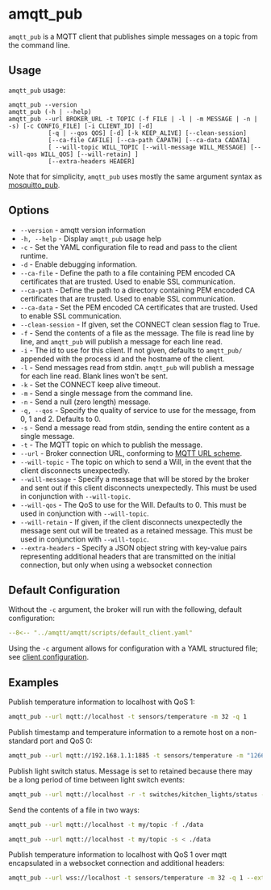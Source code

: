 # amqtt_pub

`amqtt_pub` is a MQTT client that publishes simple messages on a topic from the command line.

## Usage

`amqtt_pub` usage:

```
amqtt_pub --version
amqtt_pub (-h | --help)
amqtt_pub --url BROKER_URL -t TOPIC (-f FILE | -l | -m MESSAGE | -n | -s) [-c CONFIG_FILE] [-i CLIENT_ID] [-d]
           [-q | --qos QOS] [-d] [-k KEEP_ALIVE] [--clean-session]
           [--ca-file CAFILE] [--ca-path CAPATH] [--ca-data CADATA]
           [ --will-topic WILL_TOPIC [--will-message WILL_MESSAGE] [--will-qos WILL_QOS] [--will-retain] ]
           [--extra-headers HEADER]
```

Note that for simplicity, `amqtt_pub` uses mostly the same argument syntax as [mosquitto_pub](http://mosquitto.org/man/mosquitto_pub-1.html).

## Options

- `--version` - amqtt version information
- `-h, --help` - Display `amqtt_pub` usage help
- `-c` - Set the YAML configuration file to read and pass to the client runtime.
- `-d` - Enable debugging information.
- `--ca-file` - Define the path to a file containing PEM encoded CA certificates that are trusted. Used to enable SSL communication.
- `--ca-path` - Define the path to a directory containing PEM encoded CA certificates that are trusted. Used to enable SSL communication.
- `--ca-data` - Set the PEM encoded CA certificates that are trusted. Used to enable SSL communication.
- `--clean-session` - If given, set the CONNECT clean session flag to True.
- `-f` - Send the contents of a file as the message. The file is read line by line, and `amqtt_pub` will publish a message for each line read.
- `-i` - The id to use for this client. If not given, defaults to `amqtt_pub/` appended with the process id and the hostname of the client.
- `-l` - Send messages read from stdin. `amqtt_pub` will publish a message for each line read. Blank lines won't be sent.
- `-k` - Set the CONNECT keep alive timeout.
- `-m` - Send a single message from the command line.
- `-n` - Send a null (zero length) message.
- `-q, --qos` - Specify the quality of service to use for the message, from 0, 1 and 2. Defaults to 0.
- `-s` - Send a message read from stdin, sending the entire content as a single message.
- `-t` - The MQTT topic on which to publish the message.
- `--url` - Broker connection URL, conforming to [MQTT URL scheme](https://github.com/mqtt/mqtt.github.io/wiki/URI-Scheme).
- `--will-topic` - The topic on which to send a Will, in the event that the client disconnects unexpectedly.
- `--will-message` - Specify a message that will be stored by the broker and sent out if this client disconnects unexpectedly. This must be used in conjunction with `--will-topic`.
- `--will-qos` - The QoS to use for the Will. Defaults to 0. This must be used in conjunction with `--will-topic`.
- `--will-retain` - If given, if the client disconnects unexpectedly the message sent out will be treated as a retained message. This must be used in conjunction with `--will-topic`.
- `--extra-headers` - Specify a JSON object string with key-value pairs representing additional headers that are transmitted on the initial connection, but only when using a websocket connection

## Default Configuration

Without the `-c` argument, the broker will run with the following, default configuration:

```yaml
--8<-- "../amqtt/amqtt/scripts/default_client.yaml"
```

Using the `-c` argument allows for configuration with a YAML structured file; see [client configuration](client_config.md). 


## Examples

Publish temperature information to localhost with QoS 1:

```bash
amqtt_pub --url mqtt://localhost -t sensors/temperature -m 32 -q 1
```

Publish timestamp and temperature information to a remote host on a non-standard port and QoS 0:

```bash
amqtt_pub --url mqtt://192.168.1.1:1885 -t sensors/temperature -m "1266193804 32"
```

Publish light switch status. Message is set to retained because there may be a long period of time between light switch events:

```bash
amqtt_pub --url mqtt://localhost -r -t switches/kitchen_lights/status -m "on"
```

Send the contents of a file in two ways:

```bash
amqtt_pub --url mqtt://localhost -t my/topic -f ./data

amqtt_pub --url mqtt://localhost -t my/topic -s < ./data
```

Publish temperature information to localhost with QoS 1 over mqtt encapsulated in a websocket connection and additional headers:

```bash
amqtt_pub --url wss://localhost -t sensors/temperature -m 32 -q 1 --extra-headers '{"Authorization": "Bearer <token>"}'
```
